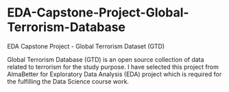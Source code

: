 # EDA-Capstone-Project-Global-Terrorism-Database
EDA Capstone Project - Global Terrorism Dataset (GTD)

Global Terrorism Database (GTD) is an open source collection of data related to terrorism for the study purpose. I have selected this project from AlmaBetter for Exploratory Data Analysis (EDA) project which is required for the fulfilling the Data Science course work.

